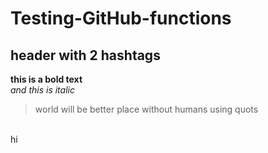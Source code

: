 # Testing-GitHub-functions
## header with 2 hashtags 

**this is a bold text** <br>
*and this is italic*
> world will be better place without humans using quots
 <br>
 hi

